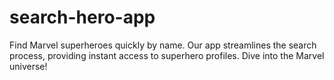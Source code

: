 # search-hero-app

Find Marvel superheroes quickly by name. Our app streamlines the search process, providing instant access to superhero profiles. Dive into the Marvel universe!
